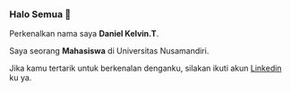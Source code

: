 ### Halo Semua 👋

Perkenalkan nama saya **Daniel Kelvin.T**.

Saya seorang **Mahasiswa** di Universitas Nusamandiri.


Jika kamu tertarik untuk berkenalan denganku, silakan ikuti akun [Linkedin](https://www.linkedin.com/in/daniel-kelvin-t-2419b5201/) ku ya.
<!--
**danielkelvin1/danielkelvin1** is a ✨ _special_ ✨ repository because its `README.md` (this file) appears on your GitHub profile.

Here are some ideas to get you started:

- 🔭 I’m currently working on ...
- 🌱 I’m currently learning ...
- 👯 I’m looking to collaborate on ...
- 🤔 I’m looking for help with ...
- 💬 Ask me about ...
- 📫 How to reach me: ...
- 😄 Pronouns: ...
- ⚡ Fun fact: ...
-->
